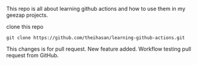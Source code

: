 This repo is all about learning github actions and how to use them in my geezap projects.

clone this repo
```
git clone https://github.com/theihasan/learning-github-actions.git
```

This changes is for pull request. New feature added. Workflow testing pull request from GitHub.